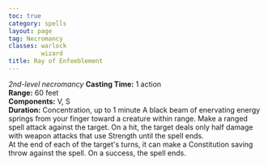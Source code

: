 ```yaml
---
toc: true
category: spells
layout: page
tag: Necromancy
classes: warlock
         wizard
title: Ray of Enfeeblement 
---
```

_2nd-level necromancy_ 
**Casting Time:** 1 action    
**Range:** 60 feet    
**Components:** V, S    
**Duration:** Concentration, up to 1 minute 
A black beam of enervating energy springs from your finger toward a creature within range. Make a ranged spell attack against the target. On a hit, the target deals only half damage with weapon attacks that use Strength until the spell ends.    
At the end of each of the target's turns, it can make a Constitution saving throw against the spell. On a success, the spell ends. 